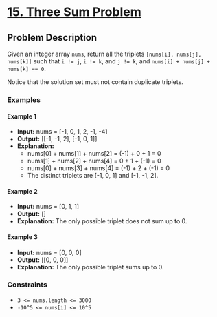 # [15. Three Sum Problem](https://leetcode.com/problems/3sum/description/)

## Problem Description

Given an integer array `nums`, return all the triplets `[nums[i], nums[j], nums[k]]` such that `i != j`, `i != k`, and `j != k`, and `nums[i] + nums[j] + nums[k] == 0`.

Notice that the solution set must not contain duplicate triplets.

### Examples

#### Example 1

- **Input:** nums = [-1, 0, 1, 2, -1, -4]
- **Output:** [[-1, -1, 2], [-1, 0, 1]]
- **Explanation:** 
  - nums[0] + nums[1] + nums[2] = (-1) + 0 + 1 = 0
  - nums[1] + nums[2] + nums[4] = 0 + 1 + (-1) = 0
  - nums[0] + nums[3] + nums[4] = (-1) + 2 + (-1) = 0
  - The distinct triplets are [-1, 0, 1] and [-1, -1, 2].

#### Example 2

- **Input:** nums = [0, 1, 1]
- **Output:** []
- **Explanation:** The only possible triplet does not sum up to 0.

#### Example 3

- **Input:** nums = [0, 0, 0]
- **Output:** [[0, 0, 0]]
- **Explanation:** The only possible triplet sums up to 0.

### Constraints

- `3 <= nums.length <= 3000`
- `-10^5 <= nums[i] <= 10^5`